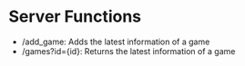 # Server Functions
* /add_game: Adds the latest information of a game
* /games?id={id}: Returns the latest information of a game
